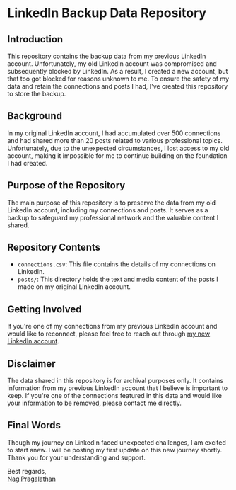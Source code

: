 # LinkedIn Backup Data Repository

## Introduction

This repository contains the backup data from my previous LinkedIn account. Unfortunately, my old LinkedIn account was compromised and subsequently blocked by LinkedIn. As a result, I created a new account, but that too got blocked for reasons unknown to me. To ensure the safety of my data and retain the connections and posts I had, I've created this repository to store the backup.

## Background

In my original LinkedIn account, I had accumulated over 500 connections and had shared more than 20 posts related to various professional topics. Unfortunately, due to the unexpected circumstances, I lost access to my old account, making it impossible for me to continue building on the foundation I had created.

## Purpose of the Repository

The main purpose of this repository is to preserve the data from my old LinkedIn account, including my connections and posts. It serves as a backup to safeguard my professional network and the valuable content I shared.

## Repository Contents

- `connections.csv`: This file contains the details of my connections on LinkedIn.
- `posts/`: This directory holds the text and media content of the posts I made on my original LinkedIn account.

## Getting Involved

If you're one of my connections from my previous LinkedIn account and would like to reconnect, please feel free to reach out through [my new LinkedIn account](https://www.linkedin.com/in/your-new-linkedin-profile).

## Disclaimer

The data shared in this repository is for archival purposes only. It contains information from my previous LinkedIn account that I believe is important to keep. If you're one of the connections featured in this data and would like your information to be removed, please contact me directly.

## Final Words

Though my journey on LinkedIn faced unexpected challenges, I am excited to start anew. I will be posting my first update on this new journey shortly. Thank you for your understanding and support.

Best regards,<br>
[NagiPragalathan](https://www.linkedin.com/in/nagipragalathan-n/)
